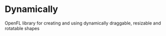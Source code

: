# Dynamically
OpenFL library for creating and using dynamically draggable, resizable and rotatable shapes
